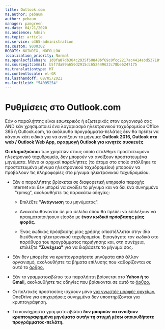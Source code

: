 ```yaml
---
title: Outlook.com
ms.author: pebaum
author: pebaum
manager: pamgreen
ms.date: 04/21/2020
ms.audience: Admin
ms.topic: article
ms.service: o365-administration
ms.custom: 9000302
ROBOTS: NOINDEX, NOFOLLOW
localization_priority: Normal
ms.openlocfilehash: 1d0fa87db304c2935f60848bf69c0fcc2217ac4414abd53718f418785e8804c5
ms.sourcegitcommit: b5f7da89a650d2915dc652449623c78be6247175
ms.translationtype: MT
ms.contentlocale: el-GR
ms.lasthandoff: 08/05/2021
ms.locfileid: "54095254"
---
```

# <a name="settings-in-outlookcom"></a>Ρυθμίσεις στο Outlook.com

Εάν ο παραλήπτης είναι εσωτερικός ή εξωτερικός στον οργανισμό σας AND εάν χρησιμοποιεί ένα λογαριασμό ηλεκτρονικού ταχυδρομείου Office 365 ή Outlook.com, τα ακόλουθα προγράμματα-πελάτες δεν θα πρέπει να κάνουν κάτι ειδικό για να ανοίξουν το μήνυμα: **Outlook 2016, Outlook στο web / Outlook Web App, εφαρμογή Outlook για κινητές συσκευές**

**Οι πληρεξούσιοι** των χρηστών στους οποίο στάλθηκε προστατευμένο ηλεκτρονικό ταχυδρομείο, δεν μπορούν να ανοίξουν προστατευμένα μηνύματα. Μόνο οι αρχικοί παραλήπτες (το άτομο στο οποίο στάλθηκε το προστατευμένο μήνυμα ηλεκτρονικού ταχυδρομείου) μπορούν να προβάλουν τις πληροφορίες στο μήνυμα ηλεκτρονικού ταχυδρομείου.

- Εάν ο παραλήπτης βρίσκεται σε διαφορετική υπηρεσία παροχής Internet και δεν μπορεί να ανοίξει το μήνυμα και να δει ένα συνημμένο &nbsp; "rpmsg", ακολουθήστε τις παρακάτω οδηγίες:
    
    - Επιλέξτε **"Ανάγνωση** του μηνύματος".
    
    - Ανακατευθύνονται σε μια σελίδα όπου θα πρέπει να επιλέξουν να πραγματοποιήσουν είσοδο με **έναν κωδικό πρόσβασης μίας φοράς.**
    
    - Ένας κωδικός πρόσβασης μίας χρήσης αποστέλλεται στην ίδια διεύθυνση ηλεκτρονικού ταχυδρομείου. Εισαγάγετε τον κωδικό στο παράθυρο του προγράμματος περιήγησης και, στη συνέχεια, επιλέξτε **"Συνέχεια"** για να διαβάσετε το μήνυμά σας.

- Εάν δεν μπορείτε να κρυπτογραφήσετε μηνύματα από άλλον οργανισμό, ακολουθήστε τα βήματα επίλυσης που καθορίζονται σε αυτό το [άρθρο.](https://support.office.com/article/known-issues-opening-irm-protected-emails-sent-from-users-in-other-office-365-organizations-0dec0593-a05d-4aa2-8445-9311ebab3164)

- Εάν το γραμματοκιβώτιο του παραλήπτη βρίσκεται στο **Yahoo ή το Gmail,** ακολουθήστε τις οδηγίες που </span> βρίσκονται σε αυτό το [άρθρο.](https://support.office.com/article/how-do-i-open-a-protected-message-1157a286-8ecc-4b1e-ac43-2a608fbf3098)

- Οι πολιτικές προστασίας ισχύουν μόνο [για γνωστές μορφές αρχείων.](https://docs.microsoft.com/azure/information-protection/rms-client/client-admin-guide-file-types) OneDrive για επιχειρήσεις συνημμένα δεν υποστηρίζονται για κρυπτογράφηση.

- Τα κοινόχρηστα γραμματοκιβώτια **δεν μπορούν να ανοίξουν κρυπτογραφημένα μηνύματα αυτήν τη στιγμή μέσω οποιουδήποτε προγράμματος-πελάτη.** 
